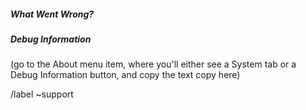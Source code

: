 ##### What Went Wrong?



##### Debug Information
(go to the About menu item, where you'll either see a System tab or a Debug Information button, and copy the text copy here)



/label ~support
